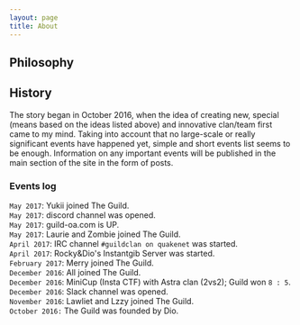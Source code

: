 ```yaml
---
layout: page
title: About
---
```


## Philosophy

## History

The story began in October 2016, when the idea of creating new,
special (means based on the ideas listed above) and innovative clan/team
first came to my mind. Taking into account that no large-scale or really
significant events have happened yet, simple and short events list seems
to be enough. Information on any important events will be published in
the main section of the site in the form of posts.

### Events log

`May 2017`: Yukii joined The Guild.<br>
`May 2017`: discord channel was opened.<br>
`May 2017`: guild-oa.com is UP.<br>
`May 2017`: Laurie and Zombie joined The Guild.<br>
`April 2017`: IRC channel `#guildclan on quakenet` was started.<br>
`April 2017`: Rocky&Dio's Instantgib Server was started.<br>
`February 2017`: Merry joined The Guild.<br>
`December 2016`: All joined The Guild.<br>
`December 2016`: MiniCup (Insta CTF) with Astra clan (2vs2); Guild won `8 : 5`.<br>
`December 2016`: Slack channel was opened.<br>
`November 2016`: Lawliet and Lzzy joined The Guild.<br>
`October 2016:` The Guild was founded by Dio.<br>
